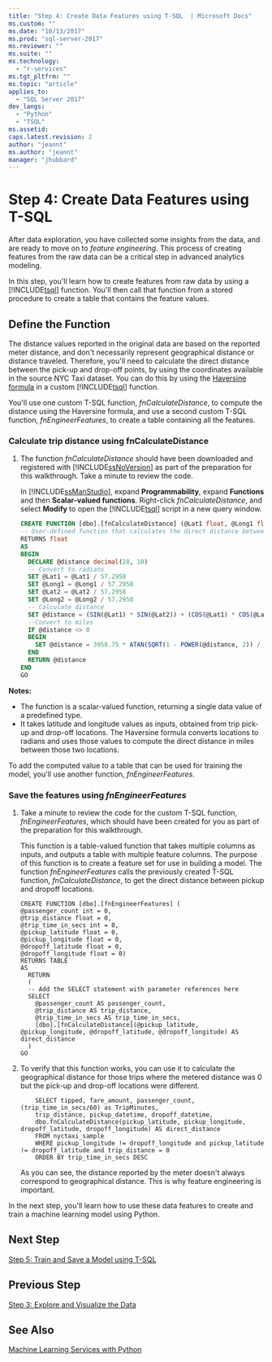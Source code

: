 ```yaml
---
title: "Step 4: Create Data Features using T-SQL  | Microsoft Docs"
ms.custom: ""
ms.date: "10/13/2017"
ms.prod: "sql-server-2017"
ms.reviewer: ""
ms.suite: ""
ms.technology: 
  - "r-services"
ms.tgt_pltfrm: ""
ms.topic: "article"
applies_to: 
  - "SQL Server 2017"
dev_langs: 
  - "Python"
  - "TSQL"
ms.assetid: 
caps.latest.revision: 2
author: "jeannt"
ms.author: "jeannt"
manager: "jhubbard"
---
```

# Step 4: Create Data Features using T-SQL

After data exploration, you have collected some insights from the data, and are ready to move on to *feature engineering*. This process of creating features from the raw data can be a critical step in advanced analytics modeling.

In this step, you'll learn how to create features from raw data by using a [!INCLUDE[tsql](../../includes/tsql-md.md)] function. You'll then call that function from a stored procedure to create a table that contains the feature values.

## Define the Function

The distance values reported in the original data are based on the reported meter distance, and don't necessarily represent geographical distance or distance traveled. Therefore, you'll need to calculate the direct distance between the pick-up and drop-off points, by using the coordinates available in the source NYC Taxi dataset. You can do this by using the [Haversine formula](https://en.wikipedia.org/wiki/Haversine_formula) in a custom [!INCLUDE[tsql](../../includes/tsql-md.md)] function.

You'll use one custom T-SQL function, _fnCalculateDistance_, to compute the distance using the Haversine formula, and use a second custom T-SQL function, _fnEngineerFeatures_, to create a table containing all the features.

### Calculate trip distance using fnCalculateDistance

1.  The function _fnCalculateDistance_ should have been downloaded and registered with [!INCLUDE[ssNoVersion](../../includes/ssnoversion-md.md)] as part of the preparation for this walkthrough. Take a minute to review the code.
  
    In [!INCLUDE[ssManStudio](../../includes/ssmanstudio-md.md)], expand **Programmability**, expand **Functions** and then **Scalar-valued functions**.
    Right-click _fnCalculateDistance_, and select **Modify** to open the [!INCLUDE[tsql](../../includes/tsql-md.md)] script in a new query window.
  
    ```SQL
    CREATE FUNCTION [dbo].[fnCalculateDistance] (@Lat1 float, @Long1 float, @Lat2 float, @Long2 float)
    -- User-defined function that calculates the direct distance between two geographical coordinates
    RETURNS float
    AS
    BEGIN
      DECLARE @distance decimal(28, 10)
      -- Convert to radians
      SET @Lat1 = @Lat1 / 57.2958
      SET @Long1 = @Long1 / 57.2958
      SET @Lat2 = @Lat2 / 57.2958
      SET @Long2 = @Long2 / 57.2958
      -- Calculate distance
      SET @distance = (SIN(@Lat1) * SIN(@Lat2)) + (COS(@Lat1) * COS(@Lat2) * COS(@Long2 - @Long1))
      --Convert to miles
      IF @distance <> 0
      BEGIN
        SET @distance = 3958.75 * ATAN(SQRT(1 - POWER(@distance, 2)) / @distance);
      END
      RETURN @distance
    END
    GO
    ```
**Notes:**

- The function is a scalar-valued function, returning a single data value of a predefined type.
- It takes latitude and longitude values as inputs, obtained from trip pick-up and drop-off locations. The Haversine formula converts locations to radians and uses those values to compute the direct distance in miles between those two locations.

To add the computed value to a table that can be used for training the model, you'll use another function, _fnEngineerFeatures_.

### Save the features using _fnEngineerFeatures_

1.  Take a minute to review the code for the custom T-SQL function, _fnEngineerFeatures_, which should have been created for you as part of the preparation for this walkthrough.
  
    This function is a table-valued function that takes multiple columns as inputs, and outputs a table with multiple feature columns.  The purpose of this function is to create a feature set for use in building a model. The function _fnEngineerFeatures_ calls the previously created T-SQL function, _fnCalculateDistance_, to get the direct distance between pickup and dropoff locations.
  
    ```
    CREATE FUNCTION [dbo].[fnEngineerFeatures] (
    @passenger_count int = 0,
    @trip_distance float = 0,
    @trip_time_in_secs int = 0,
    @pickup_latitude float = 0,
    @pickup_longitude float = 0,
    @dropoff_latitude float = 0,
    @dropoff_longitude float = 0)
    RETURNS TABLE
    AS
      RETURN
      (
      -- Add the SELECT statement with parameter references here
      SELECT
        @passenger_count AS passenger_count,
        @trip_distance AS trip_distance,
        @trip_time_in_secs AS trip_time_in_secs,
        [dbo].[fnCalculateDistance](@pickup_latitude, @pickup_longitude, @dropoff_latitude, @dropoff_longitude) AS direct_distance
      )
    GO
    ```
  
2. To verify that this function works, you can use it to calculate the geographical distance for those trips where the metered distance was 0 but the pick-up and drop-off locations were different.
  
    ```
        SELECT tipped, fare_amount, passenger_count,(trip_time_in_secs/60) as TripMinutes,
        trip_distance, pickup_datetime, dropoff_datetime,
        dbo.fnCalculateDistance(pickup_latitude, pickup_longitude,  dropoff_latitude, dropoff_longitude) AS direct_distance
        FROM nyctaxi_sample
        WHERE pickup_longitude != dropoff_longitude and pickup_latitude != dropoff_latitude and trip_distance = 0
        ORDER BY trip_time_in_secs DESC
    ```
  
    As you can see, the distance reported by the meter doesn't always correspond to geographical distance. This is why feature engineering is important.

In the next step, you'll learn how to use these data features to create and train a machine learning model using Python.

## Next Step

[Step 5: Train and Save a Model using T-SQL](sqldev-py5-train-and-save-a-model-using-t-sql.md)

## Previous Step

[Step 3: Explore and Visualize the Data](sqldev-py3-explore-and-visualize-the-data.md)

## See Also

[Machine Learning Services with Python](../python/sql-server-python-services.md)

